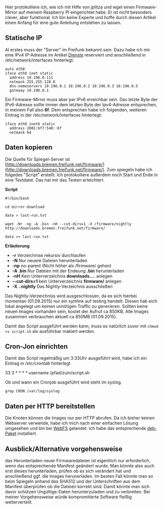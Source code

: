 Hier protokolliere ich, wie ich mit Hilfe von jplitza und wget einen Firmware-Mirror auf meinem Raspberry PI eingerichtet habe. Er ist nicht besonders clever, aber funktional. Ich bin keine Experte und hoffe durch diesen Artikel einen Anfang für eine gute Anleitung entstehen zu lassen. 

## Statische IP 
Al erstes muss der "Server" im Freifunk bekannt sein. Dazu habe ich mir eine IPv4 IP-Adresse im Artikel [Dienste](http://wiki.bremen.freifunk.net/Dienste/Home) reserviert und anschließend in /etc/network/interfaces hinterlegt.

```
auto eth0
iface eth0 inet static
  address 10.196.0.111
  netmask 255.255.128.0
  dns-nameservers 10.196.0.1 10.196.0.2 10.196.0.3 10.196.0.5
  gateway 10.196.0.1
```

Ein Firmware-Mirror muss aber per IPv6 erreichbar sein. Das letzte Byte der IPv6-Adresse sollte immer dem letzten Byte der Ipv4-Adresse entsprechen, in meinem Fall also **6f**. Dem entsprechen habe ich folgenden, weiteren Eintrag in der /etc/network/interfaces hinterlegt:

```
iface eth0 inet6 static
  address 2001:bf7:540::6f
  netmask 64
```

## Daten kopieren
Die Quelle für Spiegel-Server ist [http://downloads.bremen.freifunk.net/firmware/](http://downloads.bremen.freifunk.net/firmware/). Zum spiegeln habe ich folgedes "Script" erstellt. Ich protokolliere außerdem noch Start und Ende in eine Textdatei. Das hat mir das Testen erleichtert.

**Script**

```
#!/bin/bash

cd mirror-download

date > last-run.txt

wget -Nr -np -A .bin -nH --cut-dirs=1 -X /firmware/nightly http://downloads.bremen.freifunk.net/firmware/

date >> last-run.txt

```

**Erläuterung**

* **-r** Verzeichnise rekursiv durchlaufen
* **-N** Nur neuere Dateien herunterladen
* **-np** no-parent (Nicht höher als /firmware/ gehen)
* **-A .bin** Nur Dateien mit der Endeung **.bin** herunterladen
* **-nH** Kein Unterverzeichnis **downloads....** anlegen
* **--cut-dirs=1** kein Unterverzeichnis **firmware/** anlegen
* **-X ..nightly** Das Nightly-Verzeichnis ausschließen


Das Nightly-Verzeichniss wird ausgeschlossen, da es sich hierbei momentan (01.09.2015) nur ein symlink auf testing handelt. Diesen hab eich lokal angelegt um keinen unnötigen Traffic zu generieren. Sollten keine neuen Images vorhanden sein, kostet der Aufruf ca 850KB. Alle Images zusammen verbrauchen aktuell ca 850MB (01.09.2015).

Damit das Script ausgeführt werden kann, muss es natürlich zuvor mit `chmod +x script.sh` als ausführbar makiert werden.


## Cron-Jon einrichten
Damit das Script regelmäßig um 3:33Uhr ausgeführt wird, habe ich ein Eintrag in */etc/crontab* hinterlegt

33 3 * * * * username /pfad/zum/script.sh

Ob und wann ein Cronjob ausgeführt wird steht im syslog.

```
grep CRON /var/log/syslog
```

## Daten per HTTP bereitstellen
Die Knoten können die Images nur per HTTP abrufen. Da ich bisher keinen Webserver verwende, habe ich mich nach einer einfachen Lösung umgesehen und bin bei [WebFS](http://linux.bytesex.org/misc/webfs.html) gelandet. Ich habe das entsprechende [deb-Paket](https://packages.debian.org/jessie/webfs) installiert.

## Ausblick/Alternative vorgehensweise
das Herunterladen neuer Firmwaredateien ist eigentlich nur erforderlich, wenn das entsprechende Manifest geändert wurde. Man könnte also auch erst dieses herunterladen, prüfen ob es sich verändert hat und anschleißend ggf. die Images herunerladen. Im besten Fall könnte man so beim Spiegeln anhand des SHA512 und der Unterschriften aus dem Manifest überprüfen ob die Dateien korrekt sind. Damit könnte man sich davor schützen Ungültige-Daten herunterzuladen und zu verbreiten. Bei meiner Vorgehensweise würde kompromitierte Software fleißig weiterverteilt.